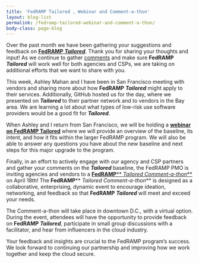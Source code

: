 ```yaml
---
title: 'FedRAMP Tailored , Webinar and Comment-a-thon'
layout: blog-list
permalink: /fedramp-tailored-webinar-and-comment-a-thon/
body-class: page-blog
---
```

Over the past month we have been gathering your suggestions and feedback on [**FedRAMP** **_Tailored_**](https://www.fedramp.gov/launching-a-fedramp-tailored-baseline/). Thank you for sharing your thoughts and input! As we continue to gather [comments](https://tailored.fedramp.gov/) and make sure **FedRAMP** **_Tailored_** will work well for both agencies and CSPs, we are taking on additional efforts that we want to share with you.

This week, Ashley Mahan and I have been in San Francisco meeting with vendors and sharing more about how **FedRAMP** **_Tailored_** might apply to their services. Additionally, GitHub hosted us for the day, where we presented on **_Tailored_** to their partner network and to vendors in the Bay area. We are learning a lot about what types of low-risk use software providers would be a good fit for **_Tailored_**.

When Ashley and I return from San Francisco, we will be holding a [**webinar on FedRAMP Tailored**](https://www.digitalgov.gov/event/fedramp-tailored-an-introduction-to-the-new-security-baseline-2/) where we will provide an overview of the baseline, its intent, and how it fits within the larger FedRAMP program. We will also be able to answer any questions you have about the new baseline and next steps for this major upgrade to the program.

Finally, in an effort to actively engage with our agency and CSP partners and gather your comments on the **_Tailored_** baseline, the FedRAMP PMO is inviting agencies and vendors to a [**FedRAMP**** _Tailored Comment-a-thon_**](https://www.eventbrite.com/e/fedramp-tailored-comment-a-thon-registration-33436786328) on April 18th! The **FedRAMP**** _Tailored Comment-a-thon_** is designed as a collaborative, enterprising, dynamic event to encourage ideation, networking, and feedback so that **FedRAMP** **_Tailored_** will meet and exceed your needs.

The Comment-a-thon will take place in downtown D.C., with a virtual option. During the event, attendees will have the opportunity to provide feedback on **FedRAMP** **_Tailored_**, participate in small group discussions with a facilitator, and hear from influencers in the cloud industry.

Your feedback and insights are crucial to the FedRAMP program’s success. We look forward to continuing our partnership and improving how we work together and keep the cloud secure.
